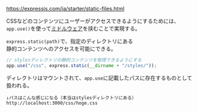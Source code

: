 https://expressjs.com/ja/starter/static-files.html

CSSなどのコンテンツにユーザーがアクセスできるようにするためには、  
`app.use()`を使って[ミドルウェア](/Javascript/Express/ミドルウェア.md)を挟むことで実現する。

`express.static(path)`で、指定のディレクトリにある  
静的コンテンツへのアクセスを可能にできる。
```javascript
// stylesディレクトリの静的コンテンツを取得できるようにする
app.use("/css", express.static(__dirname + "/styles/"));
```
ディレクトリはマウントされて、`app.use`に記載したパスに存在するものとして扱われる。
```
↓パスはこんな感じになる（本当はstylesディレクトリにある）
http://localhost:3000/css/hoge.css
```